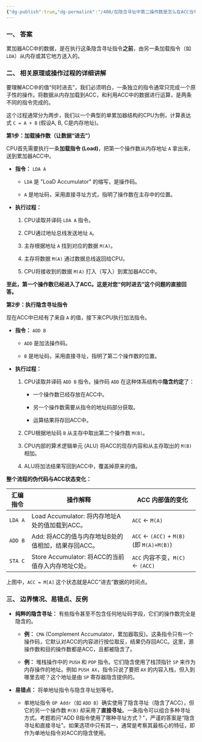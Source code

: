```yaml
---
{"dg-publish":true,"dg-permalink":"/408/在隐含寻址中第二操作数是怎么在ACC当中金屋藏娇呢🤔","permalink":"/408/在隐含寻址中第二操作数是怎么在ACC当中金屋藏娇呢🤔/"}
---
```



### 一、 答案

累加器ACC中的数据，是在执行这条隐含寻址指令**之前**，由另一条加载指令（如 `LDA`）从内存或其它地方送入的。

### 二、 相关原理或操作过程的详细讲解

要理解ACC中的值“何时进去”，我们必须明白，一条独立的指令通常只完成一个原子性的操作。将数据从内存加载到ACC，和利用ACC中的数据进行运算，是两条不同的指令完成的。

这个过程通常分为两步，我们以一个典型的单累加器结构的CPU为例，计算表达式 `C = A + B` (假设A, B, C是内存地址)。

**第1步：加载操作数（让数据“进去”）**

CPU首先需要执行一条**加载指令 (Load)**，把第一个操作数从内存地址 `A` 拿出来，送到累加器ACC中。

- **指令：** `LDA A`
    
    - `LDA` 是 "LoaD Accumulator" 的缩写，是操作码。
        
    - `A` 是地址码，采用直接寻址方式，指明了操作数在主存中的位置。
        
- **执行过程：**
    
    1. CPU读取并译码 `LDA A` 指令。
        
    2. CPU通过地址总线发送地址 `A`。
        
    3. 主存根据地址 `A` 找到对应的数据 `M(A)`。
        
    4. 主存将数据 `M(A)` 通过数据总线返回给CPU。
        
    5. CPU将接收到的数据 `M(A)` 打入（写入）到累加器ACC中。
        

**至此，第一个操作数已经进入了ACC。这是对您“何时进去”这个问题的直接回答。**

**第2步：执行隐含寻址指令**

现在ACC中已经有了来自 `A` 的值，接下来CPU执行加法指令。

- **指令：** `ADD B`
    
    - `ADD` 是加法操作码。
        
    - `B` 是地址码，采用直接寻址，指明了第二个操作数的位置。
        
- **执行过程：**
    
    1. CPU读取并译码 `ADD B` 指令。操作码 `ADD` 在这种体系结构中**隐含约定**了：
        
        - 一个操作数已经存放在ACC中。
            
        - 另一个操作数需要从指令的地址码部分获取。
            
        - 运算结果将存回ACC中。
            
    2. CPU根据地址码 `B` 从主存中取出第二个操作数 `M(B)`。
        
    3. CPU内部的算术逻辑单元 (ALU) 将ACC的现存内容和从主存取出的 `M(B)` 相加。
        
    4. ALU将加法结果写回到ACC中，覆盖掉原来的值。
        

**整个流程的伪代码与ACC状态变化：**

| 汇编指令    | 操作解释                                 | ACC 内部值的变化                                |
| ------- | ------------------------------------ | ----------------------------------------- |
| `LDA A` | Load Accumulator: 将内存地址A处的值加载到ACC。   | `ACC` <- `M(A)`                           |
| `ADD B` | Add: 将ACC的值与内存地址B处的值相加，结果存回ACC。      | `ACC` <- `(ACC)` + `M(B)` (即 `M(A)+M(B)`) |
| `STA C` | Store Accumulator: 将ACC的当前值存入内存地址C处。 | `ACC` 内容不变，`M(C)` <- `(ACC)`              |

上图中，`ACC = M[A]` 这个状态就是ACC“进去”数据的时间点。


### 三、 边界情况、易错点、反例

- **纯粹的隐含寻址：** 有些指令甚至不包含任何地址码字段，它们的操作数完全是隐含的。
    
    - **例：** `CMA` (Complement Accumulator，累加器取反)。这条指令只有一个操作码，它默认对ACC的内容进行按位取反，结果仍存回ACC。这里，源操作数和目的操作数都是ACC，且都被隐含了。
        
    - **例：** 堆栈操作中的 `PUSH` 和 `POP` 指令。它们隐含使用了栈顶指针 `SP` 来作为内存操作的地址。例如 `PUSH AX`，指令只说了要把 `AX` 的内容入栈，但入到哪里去呢？这个地址是由 `SP` 寄存器隐含提供的。
        
- **易错点：** 将单地址指令与隐含寻址划等号。
    
    - 单地址指令 `OP Addr`（如 `ADD B`）确实使用了隐含寻址（隐含了ACC），但它的另一个操作数 `M(B)` 却采用了**直接寻址**。一条指令可以组合多种寻址方式。考题若问“ADD B指令使用了哪种寻址方式？”，严谨的答案是“隐含寻址和直接寻址”。如果选项中只有其一，通常是考察其最核心的特征，即作为单地址指令对ACC的隐含使用。
        